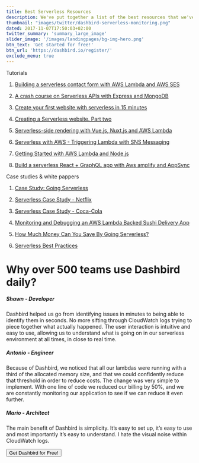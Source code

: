 ```yaml
---
title: Best Serverless Resources
description: We've put together a list of the best resources that we've created in the past few months. We've spent countless hours working on these and we believe they can help paint a better picture of the power and benefits of serverless. But if tutorials aren't your cup of tea, you could always signup with Dashbird and manage your Lambdas like a pro!
thumbnail: "images/twitter/dashbird-serverless-monitoring.png"
dated: 2017-11-07T17:50:03+02:00
twitter_summary: 'summary_large_image'
slider_image: '/images/landingpages/bg-img-hero.png'
btn_text: 'Get started for free!'
btn_url: 'https://dashbird.io/register/'
exclude_menu: true
---
```


<div class="bg-white">
    <section class="container pt-5 pb-10 landing-content"></section>
        <div class="row pt-7">
            <div class="col-12 col-md-8 landing-text">
                <div class="col text-center">
                    <span class="h2 roboto-mono text-uppercase">Tutorials</span>
                </div>
                <p>
                    <ol>
                        <li>
                        <p><a href="https://dashbird.io/blog/building-a-serverless-contact-form-with-aws-lambda-and-aws-ses/">Building a serverless contact form with AWS Lambda and AWS SES</a> </p>
                        </li>
                        <li>
                        <p><a href="https://dashbird.io/blog/a-crash-course-on-serverless-apis-with-express-and-mongodb/">A crash course on Serverless APIs with Express and MongoDB</a></p>
                        </li>
                        <li>
                        <p><a href="https://dashbird.io/blog/create-your-first-website-in-15-minutes/">Create your first website with serverless in 15 minutes</a></p>
                        </li>
                        <li>
                        <p><a href="https://dashbird.io/blog/serverless-website-part-two/">Creating a Serverless website. Part two</a></p>
                        </li>
                        <li>
                        <p><a href="https://dashbird.io/blog/a-crash-course-on-serverless-side-rendering-with-vuejs-nuxtjs-and-aws-lambda/">Serverless-side rendering with Vue.js, Nuxt.js and AWS Lambda </a></p>
                        </li>
                        <li>
                        <p><a href="https://dashbird.io/blog/a-crash-course-on-serverless-with-aws-triggering-lambda-with-sns-messaging/">Serverless with AWS - Triggering Lambda with SNS Messaging</a></p>
                        </li>
                        <li>
                        <p><a href="https://dashbird.io/blog/getting-started-with-aws-lambda-and-nodejs/">Getting Started with AWS Lambda and Node.js</a></p>
                        </li>
                        <li>
                            <p><a href="http://localhost:1313/blog/serverless-react-graphql/">Build a serverless React + GraphQL app with Aws amplify and AppSync</a></p>
                        </li>
                    </ol>
                </p>
            </div>
            <div class="col-12 col-md-8 landing-text">
                <div class="col text-center">
                    <span class="h2 roboto-mono text-uppercase">Case studies & white pappers</span>
                </div>
                <p>
                    <ol>
                        <li>
                        <p><a href="https://dashbird.io/shamrock-case-study/">Case Study: Going Serverless </a></p>
                        </li>
                        <li>
                        <p><a href="https://dashbird.io/blog/serverless-case-study-netflix/">Serverless Case Study - Netflix</a> </p>
                        </li>
                        <li>
                        <p><a href="https://dashbird.io/blog/serverless-case-study-coca-cola/">Serverless Case Study - Coca-Cola</a> </p>
                        </li>
                        <li>
                        <p><a href="https://dashbird.io/blog/monitoring-debugging-lambda-app-without-knowing-of-aws/">Monitoring and Debugging an AWS Lambda Backed Sushi Delivery App</a></p>
                        </li>
                        <li>
                        <p><a href="https://dashbird.io/blog/saving-money-switching-serverless/">How Much Money Can You Save By Going Serverless?</a></p>
                        </li>
                        <li>
                        <p><a href="https://dashbird.io/serverless-benefits/">Serverless Best Practices</a> </p>
                        </li>
                    </ol>
                </p>
            </div>
        </div>
    </section>
</div>


<div class="container landing-features">
    <div class="row pb-4">
        <div class="col-12 text-md-center">
        <h1>Why over 500 teams use Dashbird daily?</h1>
        </div>
    </div>
    <div class="row companies">
        <div class="col-12 col-md-4 text-md-center">
        <h5>Shawn - Developer</h5>
        <p class='collapseTwo' data-toggle="collapse" href="#collapseOne" role="button" aria-expanded="false" aria-controls="collapseOne" id="collapseOne">
            Dashbird helped us go from identifying issues in minutes to being able to identify them in seconds. No more sifting through CloudWatch logs trying to piece together what actually happened. The user interaction is intuitive and easy to use, allowing us to understand what is going on in our serverless environment at all times, in close to real time.
        </p>
        </div>
        <div class="col-12 col-md-4 text-md-center">
        <h5>Antonio - Engineer</h5>
        <p class='collapseTwo' data-toggle="collapseTwo" href="#collapseTwo" role="button" aria-expanded="false" aria-controls="collapseTwo" id="collapseTwo">
        Because of Dashbird, we noticed that all our lambdas were running with a third of the allocated memory size, and that we could confidently reduce that threshold in order to reduce costs. The change was very simple to implement. With one line of code we reduced our billing by 50%, and we are constantly monitoring our application to see if we can reduce it even further.
        </p>
        </div>
        <div class="col-12 col-md-4 text-md-center">
        <h5>Mario - Architect</h5>
        <p class='collapseTwo' data-toggle="collapse" href="#collapseThree" role="button" aria-expanded="false" aria-controls="collapseThree" id="collapseThree">
        The main benefit of Dashbird is simplicity. It’s easy to set up, it’s easy to use and most importantly it’s easy to understand. I hate the visual noise within CloudWatch logs.
        </p>
        </div>
    </div>
    <div class="row mt-5">
    <div class="col-12 text-center">
      <a href="#register">
        <button class="cta-btn" data-note="Zero code integration">Get Dashbird for Free!</button>
      </a>
    </div>
  </div>
</div>